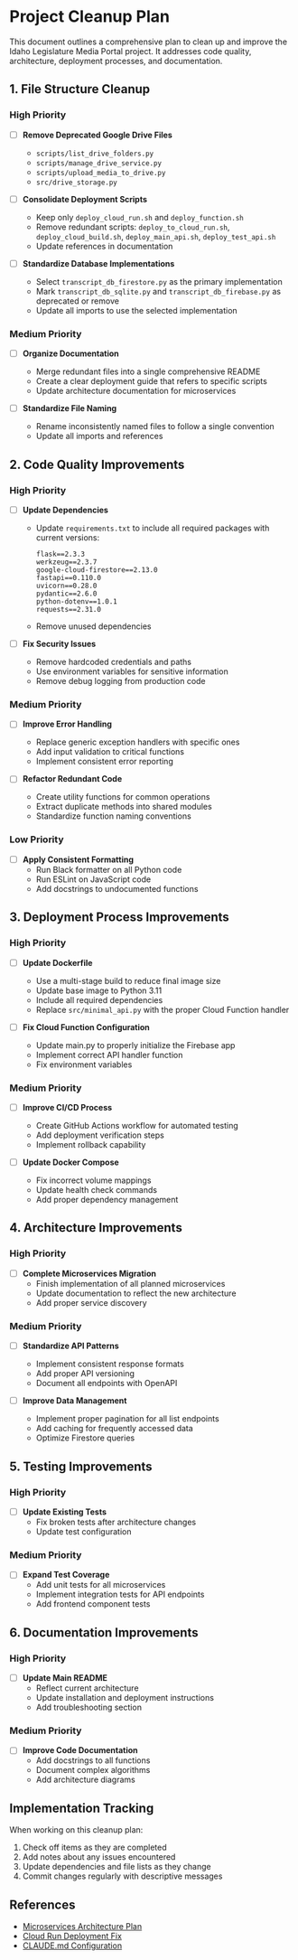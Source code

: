 # Project Cleanup Plan

This document outlines a comprehensive plan to clean up and improve the Idaho Legislature Media Portal project. It addresses code quality, architecture, deployment processes, and documentation.

## 1. File Structure Cleanup

### High Priority

- [ ] **Remove Deprecated Google Drive Files**
  - `scripts/list_drive_folders.py`
  - `scripts/manage_drive_service.py`
  - `scripts/upload_media_to_drive.py`
  - `src/drive_storage.py`

- [ ] **Consolidate Deployment Scripts**
  - Keep only `deploy_cloud_run.sh` and `deploy_function.sh` 
  - Remove redundant scripts: `deploy_to_cloud_run.sh`, `deploy_cloud_build.sh`, `deploy_main_api.sh`, `deploy_test_api.sh`
  - Update references in documentation

- [ ] **Standardize Database Implementations**
  - Select `transcript_db_firestore.py` as the primary implementation
  - Mark `transcript_db_sqlite.py` and `transcript_db_firebase.py` as deprecated or remove
  - Update all imports to use the selected implementation

### Medium Priority

- [ ] **Organize Documentation**
  - Merge redundant files into a single comprehensive README
  - Create a clear deployment guide that refers to specific scripts
  - Update architecture documentation for microservices

- [ ] **Standardize File Naming**
  - Rename inconsistently named files to follow a single convention
  - Update all imports and references

## 2. Code Quality Improvements

### High Priority

- [ ] **Update Dependencies**
  - Update `requirements.txt` to include all required packages with current versions:
    ```
    flask==2.3.3
    werkzeug==2.3.7
    google-cloud-firestore==2.13.0
    fastapi==0.110.0
    uvicorn==0.28.0
    pydantic==2.6.0
    python-dotenv==1.0.1
    requests==2.31.0
    ```
  - Remove unused dependencies

- [ ] **Fix Security Issues**
  - Remove hardcoded credentials and paths
  - Use environment variables for sensitive information
  - Remove debug logging from production code

### Medium Priority

- [ ] **Improve Error Handling**
  - Replace generic exception handlers with specific ones
  - Add input validation to critical functions
  - Implement consistent error reporting

- [ ] **Refactor Redundant Code**
  - Create utility functions for common operations
  - Extract duplicate methods into shared modules
  - Standardize function naming conventions

### Low Priority

- [ ] **Apply Consistent Formatting**
  - Run Black formatter on all Python code
  - Run ESLint on JavaScript code
  - Add docstrings to undocumented functions

## 3. Deployment Process Improvements

### High Priority

- [ ] **Update Dockerfile**
  - Use a multi-stage build to reduce final image size
  - Update base image to Python 3.11
  - Include all required dependencies
  - Replace `src/minimal_api.py` with the proper Cloud Function handler

- [ ] **Fix Cloud Function Configuration**
  - Update main.py to properly initialize the Firebase app
  - Implement correct API handler function
  - Fix environment variables

### Medium Priority

- [ ] **Improve CI/CD Process**
  - Create GitHub Actions workflow for automated testing
  - Add deployment verification steps
  - Implement rollback capability

- [ ] **Update Docker Compose**
  - Fix incorrect volume mappings
  - Update health check commands
  - Add proper dependency management

## 4. Architecture Improvements

### High Priority

- [ ] **Complete Microservices Migration**
  - Finish implementation of all planned microservices
  - Update documentation to reflect the new architecture
  - Add proper service discovery

### Medium Priority

- [ ] **Standardize API Patterns**
  - Implement consistent response formats
  - Add proper API versioning
  - Document all endpoints with OpenAPI

- [ ] **Improve Data Management**
  - Implement proper pagination for all list endpoints
  - Add caching for frequently accessed data
  - Optimize Firestore queries

## 5. Testing Improvements

### High Priority

- [ ] **Update Existing Tests**
  - Fix broken tests after architecture changes
  - Update test configuration

### Medium Priority

- [ ] **Expand Test Coverage**
  - Add unit tests for all microservices
  - Implement integration tests for API endpoints
  - Add frontend component tests

## 6. Documentation Improvements

### High Priority

- [ ] **Update Main README**
  - Reflect current architecture
  - Update installation and deployment instructions
  - Add troubleshooting section

### Medium Priority

- [ ] **Improve Code Documentation**
  - Add docstrings to all functions
  - Document complex algorithms
  - Add architecture diagrams

## Implementation Tracking

When working on this cleanup plan:

1. Check off items as they are completed
2. Add notes about any issues encountered
3. Update dependencies and file lists as they change
4. Commit changes regularly with descriptive messages

## References

- [Microservices Architecture Plan](MICROSERVICES_ARCHITECTURE_PLAN.md)
- [Cloud Run Deployment Fix](CLOUD_RUN_DEPLOYMENT_FIX.md)
- [CLAUDE.md Configuration](CLAUDE.md)